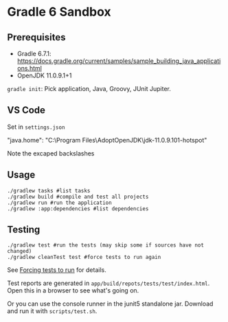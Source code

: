 # Gradle 6 Sandbox

## Prerequisites

* Gradle 6.7.1: https://docs.gradle.org/current/samples/sample_building_java_applications.html
* OpenJDK 11.0.9.1+1

`gradle init`: Pick application, Java, Groovy, JUnit Jupiter.

## VS Code

Set in `settings.json`

"java.home": "C:\\Program Files\\AdoptOpenJDK\\jdk-11.0.9.101-hotspot"

Note the excaped backslashes


## Usage

```
./gradlew tasks #list tasks
./gradlew build #compile and test all projects
./gradlew run #run the application
./gradlew :app:dependencies #list dependencies
```

## Testing

```
./gradlew test #run the tests (may skip some if sources have not changed)
./gradlew cleanTest test #force tests to run again
```

See [Forcing tests to
run](https://docs.gradle.org/current/userguide/java_testing.html#sec:forcing_java_tests_to_run)
for details.

Test reports are generated in `app/build/repots/tests/test/index.html`.  Open
this in a browser to see what's going on.

Or you can use the console runner in the junit5 standalone jar.  Download and
run it with `scripts/test.sh`.
